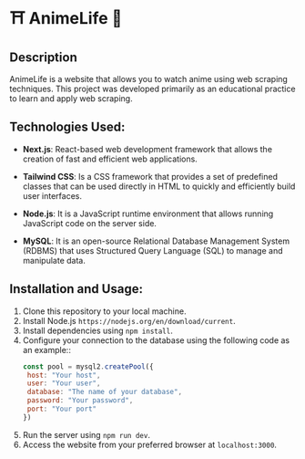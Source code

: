 # ⛩ AnimeLife 👺

## Description

AnimeLife is a website that allows you to watch anime using web scraping techniques. This project was developed primarily as an educational practice to learn and apply web scraping.

## Technologies Used:

- **Next.js**: React-based web development framework that allows the creation of fast and efficient web applications.

- **Tailwind CSS**: Is a CSS framework that provides a set of predefined classes that can be used directly in HTML to quickly and efficiently build user interfaces.

- **Node.js**: It is a JavaScript runtime environment that allows running JavaScript code on the server side.

- **MySQL**: It is an open-source Relational Database Management System (RDBMS) that uses Structured Query Language (SQL) to manage and manipulate data.

## Installation and Usage:

1. Clone this repository to your local machine.
2. Install Node.js `https://nodejs.org/en/download/current`.
3. Install dependencies using `npm install`.
4. Configure your connection to the database using the following code as an example::
    ```javascript
    const pool = mysql2.createPool({
     host: "Your host",
     user: "Your user",
     database: "The name of your database",
     password: "Your password",
     port: "Your port"
    })
5. Run the server using `npm run dev`.
6. Access the website from your preferred browser at `localhost:3000`.
